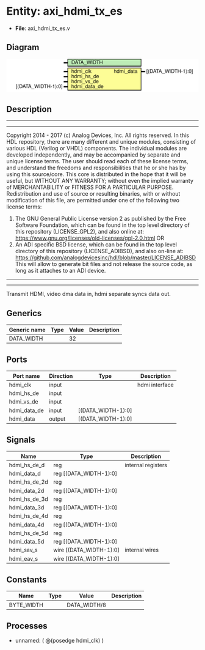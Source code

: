 # Entity: axi_hdmi_tx_es

- **File**: axi_hdmi_tx_es.v
## Diagram

![Diagram](axi_hdmi_tx_es.svg "Diagram")
## Description

***************************************************************************
 ***************************************************************************
 Copyright 2014 - 2017 (c) Analog Devices, Inc. All rights reserved.
 In this HDL repository, there are many different and unique modules, consisting
 of various HDL (Verilog or VHDL) components. The individual modules are
 developed independently, and may be accompanied by separate and unique license
 terms.
 The user should read each of these license terms, and understand the
 freedoms and responsibilities that he or she has by using this source/core.
 This core is distributed in the hope that it will be useful, but WITHOUT ANY
 WARRANTY; without even the implied warranty of MERCHANTABILITY or FITNESS FOR
 A PARTICULAR PURPOSE.
 Redistribution and use of source or resulting binaries, with or without modification
 of this file, are permitted under one of the following two license terms:
   1. The GNU General Public License version 2 as published by the
      Free Software Foundation, which can be found in the top level directory
      of this repository (LICENSE_GPL2), and also online at:
      <https://www.gnu.org/licenses/old-licenses/gpl-2.0.html>
 OR
   2. An ADI specific BSD license, which can be found in the top level directory
      of this repository (LICENSE_ADIBSD), and also on-line at:
      https://github.com/analogdevicesinc/hdl/blob/master/LICENSE_ADIBSD
      This will allow to generate bit files and not release the source code,
      as long as it attaches to an ADI device.
 ***************************************************************************
 ***************************************************************************
 Transmit HDMI, video dma data in, hdmi separate syncs data out.
 
## Generics

| Generic name | Type | Value | Description |
| ------------ | ---- | ----- | ----------- |
| DATA_WIDTH   |      | 32    |             |
## Ports

| Port name    | Direction | Type               | Description    |
| ------------ | --------- | ------------------ | -------------- |
| hdmi_clk     | input     |                    | hdmi interface |
| hdmi_hs_de   | input     |                    |                |
| hdmi_vs_de   | input     |                    |                |
| hdmi_data_de | input     | [(DATA_WIDTH-1):0] |                |
| hdmi_data    | output    | [(DATA_WIDTH-1):0] |                |
## Signals

| Name          | Type                       | Description         |
| ------------- | -------------------------- | ------------------- |
| hdmi_hs_de_d  | reg                        | internal registers  |
| hdmi_data_d   | reg     [(DATA_WIDTH-1):0] |                     |
| hdmi_hs_de_2d | reg                        |                     |
| hdmi_data_2d  | reg     [(DATA_WIDTH-1):0] |                     |
| hdmi_hs_de_3d | reg                        |                     |
| hdmi_data_3d  | reg     [(DATA_WIDTH-1):0] |                     |
| hdmi_hs_de_4d | reg                        |                     |
| hdmi_data_4d  | reg     [(DATA_WIDTH-1):0] |                     |
| hdmi_hs_de_5d | reg                        |                     |
| hdmi_data_5d  | reg     [(DATA_WIDTH-1):0] |                     |
| hdmi_sav_s    | wire [(DATA_WIDTH-1):0]    | internal wires      |
| hdmi_eav_s    | wire [(DATA_WIDTH-1):0]    |                     |
## Constants

| Name       | Type | Value        | Description |
| ---------- | ---- | ------------ | ----------- |
| BYTE_WIDTH |      | DATA_WIDTH/8 |             |
## Processes
- unnamed: ( @(posedge hdmi_clk) )
